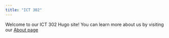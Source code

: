 ```yaml
---
title: "ICT 302"
---
```


Welcome to our ICT 302 Hugo site! You can learn more about us by visiting our [About page](/about)
